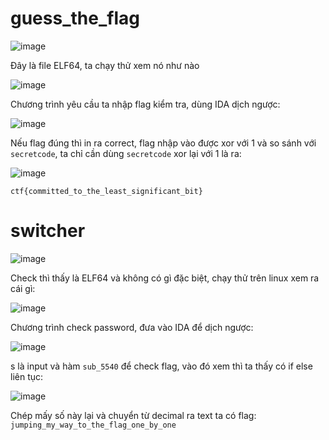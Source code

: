 # guess_the_flag

![image](https://github.com/perrittoo/Writeups/assets/69895129/55cca493-ec92-47d2-b997-a2a8251a1af8)

Đây là file ELF64, ta chạy thử xem nó như nào

![image](https://github.com/perrittoo/Writeups/assets/69895129/54045e74-01c3-4c2c-aa6b-7be2b7e1a650)

Chương trình yêu cầu ta nhập flag kiểm tra, dùng IDA dịch ngược:

![image](https://github.com/perrittoo/Writeups/assets/69895129/00872a9a-f756-40ae-999c-5fda6dcb9141)

Nếu flag đúng thì in ra correct, flag nhập vào được xor với 1 và so sánh với `secretcode`, ta chỉ cần dùng `secretcode` xor lại với 1 là ra:

![image](https://github.com/perrittoo/Writeups/assets/69895129/ee20d116-d5d7-4f39-9daa-4442a63ed21f)

`ctf{committed_to_the_least_significant_bit}`

# switcher

![image](https://github.com/perrittoo/Writeups/assets/69895129/5976a5ae-366c-426d-a4d5-55565b423d7e)

Check thì thấy là ELF64 và không có gì đặc biệt, chạy thử trên linux xem ra cái gì:

![image](https://github.com/perrittoo/Writeups/assets/69895129/e061f090-7001-45fb-9516-9267fec4df03)

Chương trình check password, đưa vào IDA để dịch ngược:

![image](https://github.com/perrittoo/Writeups/assets/69895129/3043862c-8d2f-457b-ba2f-b709a1c5c32d)

s là input và hàm `sub_5540` để check flag, vào đó xem thì ta thấy có if else liên tục:

![image](https://github.com/perrittoo/Writeups/assets/69895129/bbe06886-7d94-4c90-a12e-753cc60a7154)

Chép mấy số này lại và chuyển từ decimal ra text ta có flag: `jumping_my_way_to_the_flag_one_by_one`
